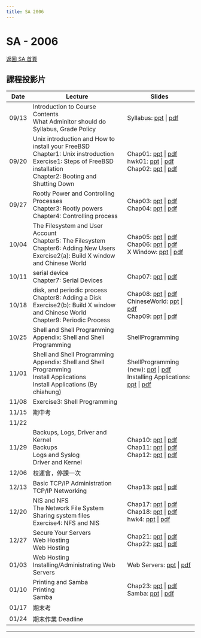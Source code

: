 ```yaml
---
title: SA 2006
---
```


# SA - 2006

[返回 SA 首頁](/sa/)

## 課程投影片

| Date | Lecture | Slides |
|---|---|---|
| 09/13 | Introduction to Course Contents<br>What Adminitor should do<br>Syllabus, Grade Policy | Syllabus: [ppt](slides/00_Syllabus.pdf) &#124; [pdf](slides/00_Syllabus.pdf) |
| 09/20 | Unix introduction and How to install your FreeBSD<br>Chapter1: Unix instroduction<br>Exercise1: Steps of FreeBSD installation<br>Chapter2: Booting and Shutting Down | Chap01: [ppt](slides/01_Unix%20Introduciton.pdf) &#124; [pdf](slides/01_Unix%20Introduciton.pdf)<br>hwk01: [ppt](slides/hwk1_Install%20FreeBSD.pdf) &#124; [pdf](slides/hwk1_Install%20FreeBSD.pdf)<br>Chap02: [ppt](slides/02_Booting%20Up%20and%20Sutting%20Down.pdf) &#124; [pdf](slides/02_Booting%20Up%20and%20Sutting%20Down.pdf) |
| 09/27 | Rootly Power and Controlling Processes<br>Chapter3: Rootly powers<br>Chapter4: Controlling process | Chap03: [ppt](slides/03_Rootly%20Powers.pdf) &#124; [pdf](slides/03_Rootly%20Powers.pdf)<br>Chap04: [ppt](slides/04_Controlling%20Process.pdf) &#124; [pdf](slides/04_Controlling%20Process.pdf) |
| 10/04 | The Filesystem and User Account<br>Chapter5: The Filesystem<br>Chapter6: Adding New Users<br>Exercise2(a): Build X window and Chinese World | Chap05: [ppt](slides/05_The%20FileSystem.pdf) &#124; [pdf](slides/05_The%20FileSystem.pdf)<br>Chap06: [ppt](slides/06_Adding%20New%20Users.pdf) &#124; [pdf](slides/06_Adding%20New%20Users.pdf)<br>X Window: [ppt](slides/hwk2a_BuildXWindow.pdf) &#124; [pdf](slides/hwk2a_BuildXWindow.pdf) |
| 10/11 | serial device<br>Chapter7: Serial Devices | Chap07: [ppt](slides/07_Serial%20Devices.pdf) &#124; [pdf](slides/07_Serial%20Devices.pdf) |
| 10/18 | disk, and periodic process<br>Chapter8: Adding a Disk<br>Exercise2(b): Build X window and Chinese World<br>Chapter9: Periodic Process | Chap08: [ppt](slides/08_Adding%20Disk.pdf) &#124; [pdf](slides/08_Adding%20Disk.pdf)<br>ChineseWorld: [ppt](slides/hwk2b_ChineseWorld.pdf) &#124; [pdf](slides/hwk2b_ChineseWorld.pdf)<br>Chap09: [ppt](slides/09_Periodic%20Processes.pdf) &#124; [pdf](slides/09_Periodic%20Processes.pdf) |
| 10/25 | Shell and Shell Programming<br>Appendix: Shell and Shell Programming | ShellProgramming |
| 11/01 | Shell and Shell Programming<br>Appendix: Shell and Shell Programming<br>Install Applications<br>Install Applications (By chiahung) | ShellProgramming (new): [ppt](slides/ShellProgramming.pdf) &#124; [pdf](slides/ShellProgramming.pdf)<br>Installing Applications: [ppt](slides/Installing%20Applications.pdf) &#124; [pdf](slides/Installing%20Applications.pdf) |
| 11/08 | Exercise3: Shell Programming | |
| 11/15 | 期中考 | |
| 11/22 | | |
| 11/29 | Backups, Logs, Driver and Kernel<br>Backups<br>Logs and Syslog<br>Driver and Kernel | Chap10: [ppt](slides/10_Backups.pdf) &#124; [pdf](slides/10_Backups.pdf)<br>Chap11: [ppt](slides/11_Syslog%20and%20Logs.pdf) &#124; [pdf](slides/11_Syslog%20and%20Logs.pdf)<br>Chap12: [ppt](slides/12_Driver%20and%20Kernel.pdf) &#124; [pdf](slides/12_Driver%20and%20Kernel.pdf) |
| 12/06 | 校運會，停課一次  | | |
| 12/13 | Basic TCP/IP Administration<br>TCP/IP Networking | Chap13: [ppt](slides/13_TCPIP.pdf) &#124; [pdf](slides/13_TCPIP.pdf) |
| 12/20 | NIS and NFS<br>The Network File System<br>Sharing system files<br>Exercise4: NFS and NIS | Chap17: [ppt](slides/17_NFS.pdf) &#124; [pdf](slides/17_NFS.pdf)<br>Chap18: [ppt](slides/18_NIS.pdf) &#124; [pdf](slides/18_NIS.pdf)<br>hwk4: [ppt](slides/hwk4_NFS+NIS.pdf) &#124; [pdf](slides/hwk4_NFS+NIS.pdf) |
| 12/27 | Secure Your Servers<br>Web Hosting<br>Web Hosting | Chap21: [ppt](slides/21_Security.pdf) &#124; [pdf](slides/21_Security.pdf)<br>Chap22: [ppt](slides/22_Web%20Hosting.pdf) &#124; [pdf](slides/22_Web%20Hosting.pdf) |
| 01/03 | Web Hosting<br>Installing/Administrating Web Servers | Web Servers: [ppt](slides/hwk5a_installing%20webservers.pdf) &#124; [pdf](slides/hwk5a_installing%20webservers.pdf) |
| 01/10 | Printing and Samba<br>Printing<br>Samba | Chap23: [ppt](slides/23_Printing.pdf) &#124; [pdf](slides/23_Printing.pdf)<br>Samba: [ppt](slides/hwk5b_samba.pdf) &#124; [pdf](slides/hwk5b_samba.pdf) |
| 01/17 | 期末考 | |
| 01/24 | 期末作業 Deadline | |

---
